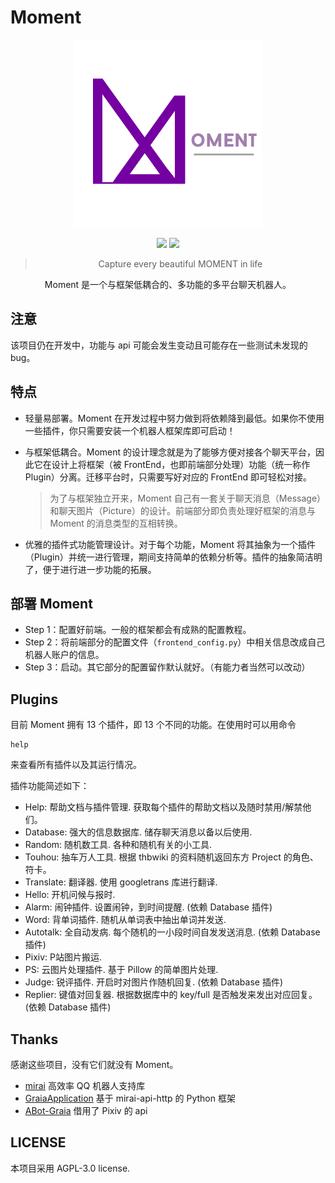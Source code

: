 # Moment

<div align="center">
<img src="logo/big_logo.png" width="300px">

![](https://img.shields.io/badge/python-3.6+-blue?style=for-the-badge&logo=python) ![](https://img.shields.io/badge/version-0.1dev-orange?style=for-the-badge&logo=dev.to)


> Capture every beautiful MOMENT in life

Moment 是一个与框架低耦合的、多功能的多平台聊天机器人。

</div>

## 注意

该项目仍在开发中，功能与 api 可能会发生变动且可能存在一些测试未发现的 bug。

## 特点

- 轻量易部署。Moment 在开发过程中努力做到将依赖降到最低。如果你不使用一些插件，你只需要安装一个机器人框架库即可启动！

- 与框架低耦合。Moment 的设计理念就是为了能够方便对接各个聊天平台，因此它在设计上将框架（被 FrontEnd，也即前端部分处理）功能（统一称作 Plugin）分离。迁移平台时，只需要写好对应的 FrontEnd 即可轻松对接。

  >  为了与框架独立开来，Moment 自己有一套关于聊天消息（Message）和聊天图片（Picture）的设计。前端部分即负责处理好框架的消息与 Moment 的消息类型的互相转换。

- 优雅的插件式功能管理设计。对于每个功能，Moment 将其抽象为一个插件（Plugin）并统一进行管理，期间支持简单的依赖分析等。插件的抽象简洁明了，便于进行进一步功能的拓展。



## 部署 Moment

- Step 1：配置好前端。一般的框架都会有成熟的配置教程。
- Step 2：将前端部分的配置文件（`frontend_config.py`）中相关信息改成自己机器人账户的信息。
- Step 3：启动。其它部分的配置留作默认就好。（有能力者当然可以改动）



## Plugins

目前 Moment 拥有 13 个插件，即 13 个不同的功能。在使用时可以用命令

```
help
```

来查看所有插件以及其运行情况。

插件功能简述如下：

- Help: 帮助文档与插件管理. 获取每个插件的帮助文档以及随时禁用/解禁他们。
- Database: 强大的信息数据库. 储存聊天消息以备以后使用.
- Random: 随机数工具. 各种和随机有关的小工具.
- Touhou: 抽车万人工具. 根据 thbwiki 的资料随机返回东方 Project 的角色、符卡。
- Translate: 翻译器. 使用 googletrans 库进行翻译.
- Hello: 开机问候与报时.
- Alarm: 闹钟插件. 设置闹钟，到时间提醒. (依赖 Database 插件)
- Word: 背单词插件. 随机从单词表中抽出单词并发送.
- Autotalk: 全自动发病. 每个随机的一小段时间自发发送消息. (依赖 Database 插件)
- Pixiv: P站图片搬运.
- PS: 云图片处理插件. 基于 Pillow 的简单图片处理.
- Judge: 锐评插件. 开启时对图片作随机回复. (依赖 Database 插件)
- Replier: 键值对回复器. 根据数据库中的 key/full 是否触发来发出对应回复。 (依赖 Database 插件)



## Thanks

感谢这些项目，没有它们就没有 Moment。

- [mirai](https://github.com/mamoe/mirai) 高效率 QQ 机器人支持库
- [GraiaApplication](https://github.com/GraiaProject/Application)  基于 mirai-api-http 的 Python 框架
- [ABot-Graia](https://github.com/djkcyl/ABot-Graia)  借用了 Pixiv 的 api 



## LICENSE

本项目采用 AGPL-3.0 license.



